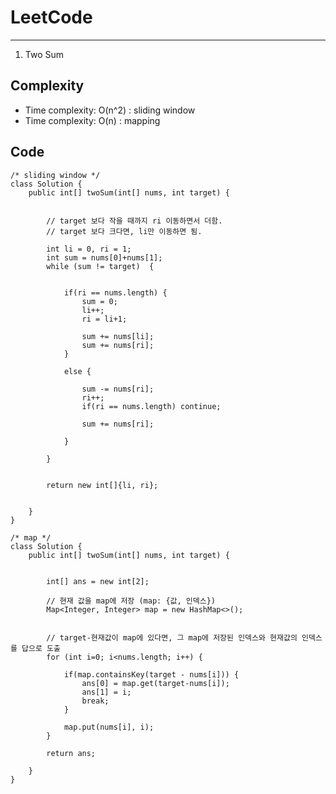 [//]: # (# Intuition)
<!-- Describe your first thoughts on how to solve this problem. -->


# LeetCode
___
1. Two Sum

[//]: # (## Approach)

[//]: # ()
[//]: # (<!-- Describe your approach to solving the problem. -->)

## Complexity

- Time complexity: O(n^2) : sliding window
- Time complexity: O(n) : mapping

[//]: # (<!-- Add your time complexity here, e.g. $$O&#40;n&#41;$$ -->)

[//]: # ()
[//]: # ([//]: # &#40;- Space complexity:&#41;)
[//]: # (<!-- Add your space complexity here, e.g. $$O&#40;n&#41;$$ -->)

## Code
```
/* sliding window */
class Solution {
    public int[] twoSum(int[] nums, int target) {
        

        // target 보다 작을 때까지 ri 이동하면서 더함.
        // target 보다 크다면, li만 이동하면 됨.

        int li = 0, ri = 1;
        int sum = nums[0]+nums[1];
        while (sum != target)  {


            if(ri == nums.length) {
                sum = 0;
                li++;
                ri = li+1;

                sum += nums[li];
                sum += nums[ri];
            }

            else {
                
                sum -= nums[ri];
                ri++;
                if(ri == nums.length) continue;

                sum += nums[ri];

            }

        }

     
        return new int[]{li, ri};

        
    }
}
```
```
/* map */
class Solution {
    public int[] twoSum(int[] nums, int target) {
        

        int[] ans = new int[2];
        
        // 현재 값을 map에 저장 (map: {값, 인덱스})
        Map<Integer, Integer> map = new HashMap<>();


        // target-현재값이 map에 있다면, 그 map에 저장된 인덱스와 현재값의 인덱스를 답으로 도출
        for (int i=0; i<nums.length; i++) {

            if(map.containsKey(target - nums[i])) {
                ans[0] = map.get(target-nums[i]);
                ans[1] = i;
                break;
            }

            map.put(nums[i], i);
        }

        return ans;

    }
}
```
